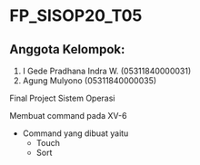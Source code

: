 # FP_SISOP20_T05
## Anggota Kelompok:
1. I Gede Pradhana Indra W. (05311840000031)
2. Agung Mulyono (05311840000035)


Final Project Sistem Operasi

Membuat command pada XV-6
- Command yang dibuat yaitu
   - Touch
   - Sort
